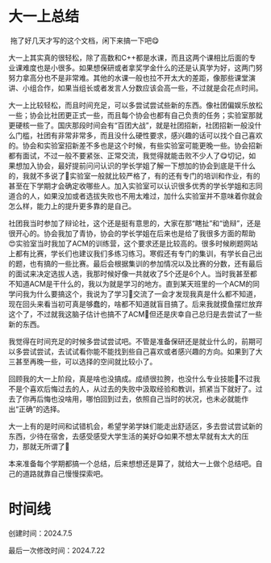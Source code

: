 # 大一上总结

​	拖了好几天才写的这个文档，闲下来搞一下吧😋

​	大一上其实真的很轻松，除了高数和C++都是水课，而且这两个课相比后面的专业课难度也是小很多。如果想保研或者拿奖学金什么的还是认真学为好，这两门努努力拿高分也不是非常难。其他的水课一般也拉不开太大的差距，像那些课堂演讲、小组合作，如果当组长或者发言人分数应该会高一些，不过就是会花点时间。

​	大一上比较轻松，而且时间充足，可以多尝试尝试些新的东西。像社团偏娱乐放松一些；协会比社团更正式一些，而且每个协会也都有自己负责的任务；实验室那就更硬核一些了。国庆那段时间会有“百团大战”，就是社团招新，社团招新一般没什么门槛，社团有非常非常多，而且没什么硬性要求，感兴趣的话可以找个自己喜欢的。协会和实验室招新差不多也是这个时候，有些实验室可能更晚一些。协会招新都有面试，不过一般不要紧张、正常交流，我觉得就能击败不少人了😋切记，如果想加入协会，最好提前问问认识的学长学姐了解一下想加的协会到底是干什么的，我就不多说了🤣实验室一般就比较严格了，有的还有专门的培训和作业，有的甚至在下学期才会确定收哪些人。加入实验室可以认识很多优秀的学长学姐和志同道合的人，如果没加或者选拔失败也不用太难过，加什么实验室并不意味着你就会怎么样，能力上的提升更多靠的是自己。

​	社团我当时参加了辩论社，这个还是挺有意思的，大家在那“瞎扯”和“诡辩”，还是很开心的。协会我加了青协，协会的学长学姐在后来也是给了我很多方面的帮助😍实验室当时我加了ACM的训练营，这个要求还是比较高的。很多时候刷题网站上都有比赛，学长们也建议我们多练习练习。寒假还有专门的集训，有学长自己出的题，也有搞的一些比赛。最后会根据集训的参加情况以及比赛的分数，还有最后的面试来决定选拔人选，我那时候好像一共就收了5个还是6个人。当时我甚至都不知道ACM是干什么的，我以为就是学习的地方。直到某天班里的一个ACM的同学问我为什么要搞这个，我说为了学习🤣交流了一会才发现我真是什么都不知道，现在回头来看当初可真是够蠢的，啥都不知道就盲目搞了。后来我就摸鱼摆烂放弃这个了，不过就我这脑子估计也搞不了ACM🤣但还是庆幸自己总归是去尝试了一些新的东西。

​	我觉得在时间充足的时候多尝试尝试吧。不管是准备保研还是就业什么的，前期可以多尝试尝试，去试试看你能不能找到些自己喜欢或者感兴趣的方向。如果到了大三甚至再晚一些，可以选择的空间就比较小了。

​	回顾我的大一上阶段，真是啥也没搞成。成绩很拉胯，也没什么专业技能🤣不过我不是个喜欢后悔过去的人，从过去的失败中汲取经验和教训，抓紧当下就好了。过去了你再后悔也没啥用，哪怕回到过去，依照自己当时的状况，也未必就能作出“正确”的选择。

​	大一上有的是时间和试错机会，希望学弟学妹们能走出舒适区，多去尝试尝试新的东西，少待在宿舍，去感受感受大学生活的美好😋如果不想太早就有太大的压力，那就无所谓了🤣

​	本来准备每个学期都搞一个总结，后来想想还是算了，就给大一上做个总结吧。自己的道路就靠自己慢慢探索吧。

# 时间线

创建时间：2024.7.5

最后一次修改时间：2024.7.22
